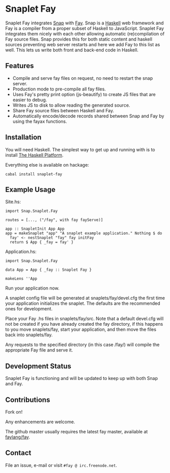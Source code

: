 Snaplet Fay
===========

Snaplet Fay integrates [Snap](http://www.snapframework.com) with
[Fay](http://www.fay-lang.org). Snap is a
[Haskell](http://www.haskell.org) web framework and Fay is a compiler
from a proper subset of Haskell to JavaScript. Snaplet Fay integrates
them nicely with each other allowing automatic (re)compilation of Fay
source files. Snap provides this for both static content and haskell
sources preventing web server restarts and here we add Fay to this
list as well. This lets us write both front and back-end code in Haskell.


Features
--------

* Compile and serve fay files on request, no need to restart the
  snap server.
* Production mode to pre-compile all fay files.
* Uses Fay's pretty print option (js-beautify) to create JS files that
  are easier to debug.
* Writes JS to disk to allow reading the generated source.
* Share Fay source files between Haskell and Fay.
* Automatically encode/decode records shared between Snap and Fay by
  using the fayax functions.


Installation
------------

You will need Haskell. The simplest way to get up and running with is
to install
[The Haskell Platform](http://hackage.haskell.org/platform/).

Everything else is available on hackage:
```
cabal install snaplet-fay
```


Example Usage
-------------

Site.hs:
```
import Snap.Snaplet.Fay

routes = [..., ("/fay", with fay fayServe)]

app :: SnapletInit App App
app = makeSnaplet "app" "A snaplet example application." Nothing $ do
  fay' <- nestSnaplet "fay" fay initFay
  return $ App { _fay = fay' }
```

Application.hs:
```
import Snap.Snaplet.Fay

data App = App { _fay :: Snaplet Fay }

makeLens ''App
```

Run your application now.

A snaplet config file will be generated at snaplets/fay/devel.cfg the
first time your application initializes the snaplet. The defaults are
the recommended ones for development.

Place your Fay .hs files in snaplets/fay/src. Note that a default
devel.cfg will not be created if you have already created the fay
directory, if this happens to you move snaplets/fay, start your
application, and then move the files back into snaplets/fay.

Any requests to the specified directory (in this case /fay/) will
compile the appropriate Fay file and serve it.


Development Status
------------------

Snaplet Fay is functioning and will be updated to keep up with both
Snap and Fay.


Contributions
-----------

Fork on!

Any enhancements are welcome.

The github master usually requires the latest fay master, available at
[faylang/fay](https://github.com/faylang/fay/).


Contact
-------

File an issue, e-mail or visit `#fay @ irc.freenode.net`.
